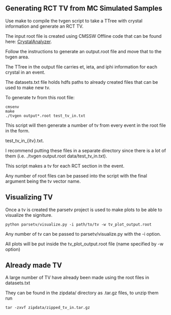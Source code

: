 ## Generating RCT TV from MC Simulated Samples
Use make to compile the tvgen script to take a TTree with crystal information and generate an RCT TV.

The input root file is created using CMSSW Offline code that can be found here: [CrystalAnalyzer](https://github.com/ekoenig4/CrystalAnalyzer).

Follow the instructions to generate an output.root file and move that to the tvgen area.

The TTree in the output file carries et, ieta, and iphi information for each crystal in an event.

The datasets.txt file holds hdfs paths to already created files that can be used to make new tv.

To generate tv from this root file:
````
cmsenv
make
./tvgen output*.root test_tv_in.txt
````
This script will then generate a number of tv from every event in the root file in the form.

test_tv_in_{itv}.txt.

I recommend putting these files in a separate directory since there is a lot of them (i.e. ./tvgen output.root data/test_tv_in.txt).

This script makes a tv for each RCT section in the event.

Any number of root files can be passed into the script with the final argument being the tv vector name.

## Visualizing TV
Once a tv is created the parsetv project is used to make plots to be able to visualize the signiture.
````
python parsetv/visualize.py -i path/to/tv -w tv_plot_output.root
````
Any number of tv can be passed to parsetv/visualize.py with the -i option.

All plots will be put inside the tv_plot_output.root file (name specified by -w option)

## Already made TV
A large number of TV have already been made using the root files in datasets.txt

They can be found in the zipdata/ directory as .tar.gz files, to unzip them run
````
tar -zxvf zipdata/zipped_tv_in.tar.gz
````
